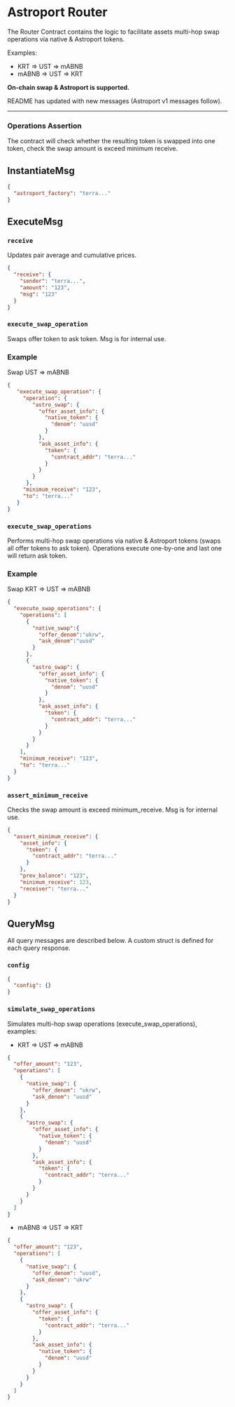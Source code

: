 # Astroport Router

The Router Contract contains the logic to facilitate assets multi-hop swap operations via native & Astroport tokens.

Examples:
- KRT => UST => mABNB
- mABNB => UST => KRT

**On-chain swap & Astroport is supported.**

README has updated with new messages (Astroport v1 messages follow).

---

### Operations Assertion
The contract will check whether the resulting token is swapped into one token, check the swap amount is exceed minimum receive.

## InstantiateMsg

```json
{
  "astroport_factory": "terra..."
}
```

## ExecuteMsg

### `receive`

Updates pair average and cumulative prices.

```json
{
  "receive": {
    "sender": "terra...",
    "amount": "123",
    "msg": "123"
  }
}
```

### `execute_swap_operation`

Swaps offer token to ask token. Msg is for internal use.

### Example

Swap UST => mABNB

```json
{
   "execute_swap_operation": {
     "operation": {
        "astro_swap": {
          "offer_asset_info": {
            "native_token": {
              "denom": "uusd"
            }
          },
          "ask_asset_info": {
            "token": {
              "contract_addr": "terra..."
            }
          }
        }
      },
     "minimum_receive": "123",
     "to": "terra..."
   }
}
```

### `execute_swap_operations`

Performs multi-hop swap operations via native & Astroport tokens (swaps all offer tokens to ask token). Operations execute one-by-one and last one will return ask token.

### Example

Swap KRT => UST => mABNB

```json
{
  "execute_swap_operations": {
    "operations": [
      {
        "native_swap":{
          "offer_denom":"ukrw",
          "ask_denom":"uusd"
        }
      },
      {
        "astro_swap": {
          "offer_asset_info": {
            "native_token": {
              "denom": "uusd"
            }
          },
          "ask_asset_info": {
            "token": {
              "contract_addr": "terra..."
            }
          }
        }
      }
    ],
    "minimum_receive": "123",
    "to": "terra..."
  }
}
```

### `assert_minimum_receive`

Checks the swap amount is exceed minimum_receive. Msg is for internal use.

```json
{
  "assert_minimum_receive": {
    "asset_info": {
      "token": {
        "contract_addr": "terra..."
      }
    },
    "prev_balance": "123",
    "minimum_receive": 123,
    "receiver": "terra..."
  }
}
```

## QueryMsg

All query messages are described below. A custom struct is defined for each query response.

### `config`

```json
{
  "config": {}
}
```

### `simulate_swap_operations`

Simulates multi-hop swap operations (execute_swap_operations), examples:

- KRT => UST => mABNB

```json
{
  "offer_amount": "123",
  "operations": [
    {
      "native_swap": {
        "offer_denom": "ukrw",
        "ask_denom": "uusd"
      }
    },
    {
      "astro_swap": {
        "offer_asset_info": {
          "native_token": {
            "denom": "uusd"
          }
        },
        "ask_asset_info": {
          "token": {
            "contract_addr": "terra..."
          }
        }
      }
    }
  ]
}
```

- mABNB => UST => KRT

```json
{
  "offer_amount": "123",
  "operations": [
    {
      "native_swap": {
        "offer_denom": "uusd",
        "ask_denom": "ukrw"
      }
    },
    {
      "astro_swap": {
        "offer_asset_info": {
          "token": {
            "contract_addr": "terra..."
          }
        },
        "ask_asset_info": {
          "native_token": {
            "denom": "uusd"
          }
        }
      }
    }
  ]
}
```
